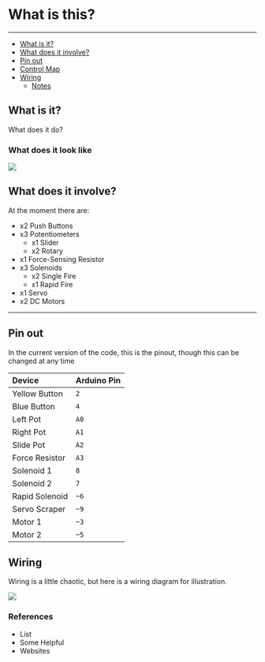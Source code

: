 # What is this?

---

- [What is it?](#what-is-it)
- [What does it involve?](#what-does-it-involve)
- [Pin out](#pin-out)
- [Control Map](#control-map)
- [Wiring](#wiring)
	- [Notes](#notes)

## What is it?

What does it do?

### What does it look like

![](https://cdn.pixabay.com/photo/2018/10/28/06/56/cat-3778010_1280.jpg)


## What does it involve?

At the moment there are:

- x2 Push Buttons
- x3 Potentiometers
  - x1 Slider
  - x2 Rotary
- x1 Force-Sensing Resistor
- x3 Solenoids
  - x2 Single Fire
  - x1 Rapid Fire
- x1 Servo
- x2 DC Motors

---

## Pin out

In the current version of the code, this is the pinout, though this can be changed at any time

| Device         | Arduino Pin |
| :------------- | :---------- |
| Yellow Button  | `2`         |
| Blue Button    | `4`         |
| Left Pot       | `A0`        |
| Right Pot      | `A1`        |
| Slide Pot      | `A2`        |
| Force Resistor | `A3`        |
| Solenoid 1     | `8`         |
| Solenoid 2     | `7`         |
| Rapid Solenoid | `~6`        |
| Servo Scraper  | `~9`        |
| Motor 1        | `~3`        |
| Motor 2        | `~5`        |


## Wiring

Wiring is a little chaotic, but here is a wiring diagram for illustration.

![](https://microcontrollerelectronics.com/wp-content/uploads/2014/08/fritzing.png)

### References

- List
- Some Helpful
- Websites
